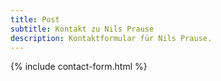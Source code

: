 ```yaml
---
title: Post
subtitle: Kontakt zu Nils Prause
description: Kontaktformular für Nils Prause.
---
```


{% include contact-form.html %}

